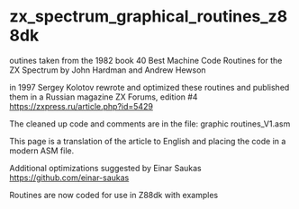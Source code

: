 # zx_spectrum_graphical_routines_z88dk

outines taken from the 1982 book 40 Best Machine Code Routines for the ZX Spectrum by John Hardman and Andrew Hewson

in 1997 Sergey Kolotov rewrote and optimized these routines and published them in a Russian magazine ZX Forums, edition #4 https://zxpress.ru/article.php?id=5429

The cleaned up code and comments are in the file: graphic routines_V1.asm

This page is a translation of the article to English and placing the code in a modern ASM file.

Additional optimizations suggested by Einar Saukas https://github.com/einar-saukas

Routines are now coded for use in Z88dk with examples

